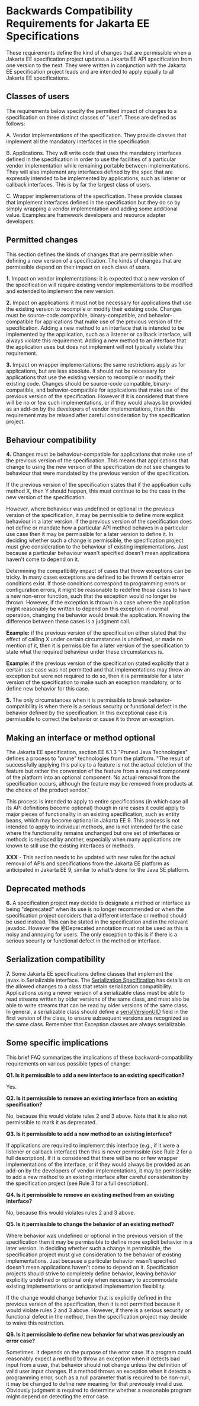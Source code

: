 # Backwards Compatibility Requirements for Jakarta EE Specifications 

These requirements define the kind of changes that are permissible when
a Jakarta EE specification project updates a Jakarta EE API
specification from one version to the next. They were written in
conjunction with the Jakarta EE specification project leads and are
intended to apply equally to all Jakarta EE specifications.

## Classes of users

The requirements below specify the permitted impact of changes to a
specification on three distinct classes of "user". These are defined as
follows:

A. Vendor implementations of the specification. They provide classes
that implement all the mandatory interfaces in the specification.

B. Applications. They will write code that uses the mandatory
interfaces defined in the specification in order to use the facilities
of a particular vendor implementation while remaining portable between
implementations. They will also implement any interfaces defined by the
spec that are expressly intended to be implemented by applications,
such as listener or callback interfaces. This is by far the largest
class of users.

C. Wrapper implementations of the specification. These provide classes
that implement interfaces defined in the specification but they do so
by simply wrapping a vendor implementation and adding some additional
value. Examples are framework developers and resource adapter
developers.

## Permitted changes

This section defines the kinds of changes that are permissible when
defining a new version of a specification. The kinds of changes that
are permissible depend on their impact on each class of users.

**1.** Impact on vendor implementations: it is expected that a new version
of the specification will require existing vendor implementations to be
modified and extended to implement the new version.

**2.** Impact on applications: it must not be necessary for applications
that use the existing version to recompile or modify their existing
code. Changes must be source-code compatible, binary-compatible, and
behavior-compatible for applications that make use of the previous
version of the specification. Adding a new method to an interface that
is intended to be implemented by the application, such as a listener or
callback interface, will always violate this requirement. Adding a new
method to an interface that the application uses but does not implement
will not typically violate this requirement.

**3.** Impact on wrapper implementations: the same restrictions apply as
for applications, but are less absolute. It should not be necessary for
applications that use the existing version to recompile or modify their
existing code. Changes should be source-code compatible,
binary-compatible, and behavior-compatible for applications that make
use of the previous version of the specification. However if it is
considered that there will be no or few such implementations, or if
they would always be provided as an add-on by the developers of vendor
implementations, then this requirement may be relaxed after careful
consideration by the specification project.

## Behaviour compatibility

**4.** Changes must be behaviour-compatible for applications that make use
of the previous version of the specification. This means that
applications that change to using the new version of the specification
do not see changes to behaviour that were mandated by the previous
version of the specification.

If the previous version of the specification states that if the
application calls method X, then Y should happen, this must continue to
be the case in the new version of the specification.

However, where behaviour was undefined or optional in the previous
version of the specification, it may be permissible to define more
explicit behaviour in a later version. If the previous version of the
specification does not define or mandate how a particular API method
behaves in a particular use case then it may be permissible for a later
version to define it. In deciding whether such a change is permissible,
the specification project must give consideration to the behaviour of existing
implementations.  Just because a particular behaviour wasn't specified
doesn't mean applications haven't come to depend on it.

Determining the compatibility impact of cases that throw exceptions can
be tricky. In many cases exceptions are defined to be thrown if certain
error conditions exist. If those conditions correspond to programming
errors or configuration errors, it might be reasonable to redefine
those cases to have a new non-error function, such that the exception
would no longer be thrown. However, if the exception is thrown in a
case where the application might reasonably be written to depend on
this exception in normal operation, changing the behavior would break
the application. Knowing the difference between these cases is a
judgment call.

**Example:** if the previous version of the specification either
stated that the effect of calling X under certain circumstances is
undefined, or made no mention of it, then it is permissible for a later
version of the specification to state what the required behaviour under
these circumstances is.

**Example:** if the previous version of the specification stated
explicitly that a certain use case was not permitted and that
implementations may throw an exception but were not required to do so,
then it is permissible for a later version of the specification to make
such an exception mandatory, or to define new behavior for this case.

**5.** The only circumstances when it is permissible to break
behavior-compatibility is when there is a serious security or
functional defect in the behavior defined by the specification. In this
exceptional case it is permissible to correct the behavior or cause it
to throw an exception.

## Making an interface or method optional

The Jakarta EE specification, section EE 6.1.3 "Pruned Java
Technologies" defines a process to "prune" technologies from the
platform. "The result of successfully applying this policy to a feature
is not the actual deletion of the feature but rather the conversion of
the feature from a required component of the platform into an optional
component. No actual removal from the specification occurs, although
the feature may be removed from products at the choice of the product
vendor."

This process is intended to apply to entire specifications (in which
case all its API definitions become optional) though in rare cases it
could apply to major pieces of functionality in an existing
specification, such as entity beans, which may become optional in
Jakarta EE 9. This process is not intended to apply to individual methods,
and is not intended for the case where the functionality remains
unchanged but one set of interfaces or methods is replaced by another,
especially when many applications are known to still use the existing
interfaces or methods.

**XXX** - This section needs to be updated with new rules for the actual
removal of APIs and specifications from the Jakarta EE platform as anticipated
in Jakarta EE 9, similar to what's done for the Java SE platform.

## Deprecated methods

**6.** A specification project may decide to designate a method or interface as
being "deprecated" when its use is no longer recommended or when the
specification project considers that a different interface or method should be
used instead. This can be stated in the specification and in the
relevant javadoc. However the @Deprecated annotation must not be used
as this is noisy and annoying for users. The only exception to this is
if there is a serious security or functional defect in the method or
interface.

## Serialization compatibility

**7.** Some Jakarta EE specifications define classes that implement the
javax.io.Serializable interface.  The
[Serialization Specification](http://docs.oracle.com/javase/8/docs/platform/serialization/spec/version.html)
has details on the allowed changes to a class that retain serialization
compatibility.  Applications using a newer version of a serializable
class must be able to read streams written by older versions of the
same class, and must also be able to write streams that can be read by
older versions of the same class.  In general, a serializable class
should define a
[serialVersionUID](http://docs.oracle.com/javase/8/docs/platform/serialization/spec/class.html#a4100)
field in the first version of the class, to ensure subsequent versions
are recognized as the same class.  Remember that Exception classes are
always serializable.

## Some specific implications

This brief FAQ summarizes the implications of these
backward-compatibility requirements on various possible types of
change:

**Q1. Is it permissible to add a new interface to an existing specification?**

Yes.

**Q2. Is it permissible to remove an existing interface from an
existing specification?**

No, because this would violate rules 2 and 3 above. Note that it is
also not permissible to mark it as deprecated.

**Q3. Is it permissible to add a new method to an existing interface?**

If applications are required to implement this interface (e.g., if it
were a listener or callback interface) then this is never permissible
(see Rule 2 for a full description). If it is considered that there
will be no or few wrapper implementations of the interface, or if they
would always be provided as an add-on by the developers of vendor
implementations, it may be permissible to add a new method to an
existing interface after careful consideration by the specification
project (see Rule 3 for a full description).

**Q4. Is it permissible to remove an existing method from an existing
interface?**

No, because this would violates rules 2 and 3 above.

**Q5. Is it permissible to change the behavior of an existing method?**

Where behavior was undefined or optional in the previous version of the
specification then it may be permissible to define more explicit
behavior in a later version.  In deciding whether such a change is
permissible, the specification project must give consideration to the behavior
of existing implementations.
Just because a particular behavior wasn't specified doesn't mean
applications haven't come to depend on it.  Specification projects should strive
to completely define behavior, leaving behavior explicitly undefined or
optional only when necessary to accommodate existing implementations or
anticipated implementation flexibility.

If the change would change behavior that is explicitly defined in the
previous version of the specification, then it is not permitted because
it would violate rules 2 and 3 above. However, if there is a serious
security or functional defect in the method, then the specification project may
decide to waive this restriction.

**Q6. Is it permissible to define new behavior for what was previously
an error case?**

Sometimes.  It depends on the purpose of the error case.  If a program
could reasonably expect a method to throw an exception when it detects
bad input from a user, that behavior should not change unless the
definition of valid user input changes.  If a method throws an
exception when it detects a programming error, such as a null parameter
that is required to be non-null, it may be changed to define new
meaning for that previously invalid use.  Obviously judgment is
required to determine whether a reasonable program might depend on
detecting the error case.
